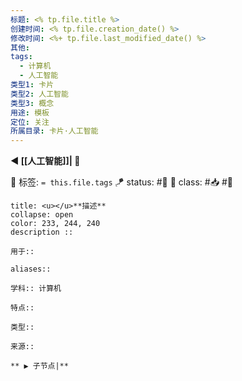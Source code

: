 ```yaml
---
标题: <% tp.file.title %>
创建时间: <% tp.file.creation_date() %>
修改时间: <%+ tp.file.last_modified_date() %>
其他: 
tags:
  - 计算机
  - 人工智能
类型1: 卡片
类型2: 人工智能
类型3: 概念
用途: 模板
定位: 关注
所属目录: 卡片·人工智能
---
```


**◀️ [[人工智能]]| 📎**

🧩 标签: `= this.file.tags`
🪁 status: #🌸  🎏 class: #📥 #📇  

```ad-info
title: <u></u>**描述**
collapse: open
color: 233, 244, 240
description :: 

用于:: 

aliases:: 

学科:: 计算机

特点:: 

类型:: 

来源::

** ▶️ 子节点|** 

```